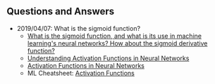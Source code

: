 ## Questions and Answers






- 2019/04/07: What is the sigmoid function?
    - [What is the sigmoid function, and what is its use in machine learning's neural networks? How about the sigmoid derivative function?](https://www.quora.com/What-is-the-sigmoid-function-and-what-is-its-use-in-machine-learnings-neural-networks-How-about-the-sigmoid-derivative-function)
    - [Understanding Activation Functions in Neural Networks](https://medium.com/the-theory-of-everything/understanding-activation-functions-in-neural-networks-9491262884e0)
    - [Activation Functions in Neural Networks](https://towardsdatascience.com/activation-functions-neural-networks-1cbd9f8d91d6)
    - ML Cheatsheet: [Activation Functions](https://ml-cheatsheet.readthedocs.io/en/latest/activation_functions.html)





